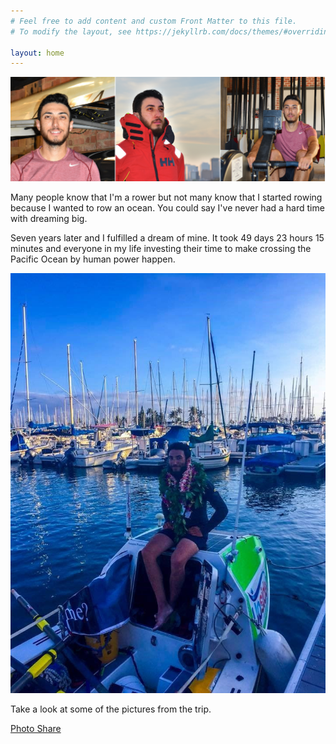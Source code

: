 ```yaml
---
# Feel free to add content and custom Front Matter to this file.
# To modify the layout, see https://jekyllrb.com/docs/themes/#overriding-theme-defaults

layout: home
---
```

![trio](/assets/images/main/trio.png?width=50%)

Many people know that I'm a rower but not many know that I started rowing because I wanted to row an ocean. You could say I've never had a hard time with dreaming big. 

Seven years later and I fulfilled a dream of mine. It took 49 days 23 hours 15 minutes and everyone in my life investing their time to make crossing the Pacific Ocean by human power happen. 

![Landing day](/assets/images/main/contentment.jpg?width="25")

Take a look at some of the pictures from the trip. 

[Photo Share](https://urldefense.proofpoint.com/v2/url?u=https-3A__www.amazon.com_photos_share_Urf0zsD7F4jb7o30BdKvi4BUSpH43ZufEzmecTWgNDG&d=DwMBaQ&c=pLULRYW__RtkwsQUPxJVDGboCTdgji3AcHNJU0BpTJE&r=H4qOhdmXu44OfPlzZmycsOTi6SRvhexIeS_nVNHZwTc&m=51go8UiGfk1TYcRV8HLdn9hRanD1DI5-Amh8MIY-Uro&s=PtxPTcOdS1XQT1ysmCE-g58VaWiryIZuTE4xy9Xywkw&e=)